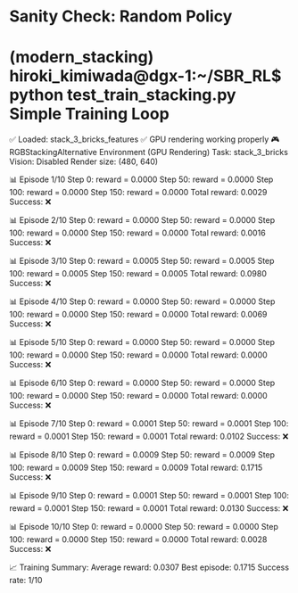 # Sanity Check: Random Policy
(modern_stacking) hiroki_kimiwada@dgx-1:~/SBR_RL$ python test_train_stacking.py
Simple Training Loop
========================================
✅ Loaded: stack_3_bricks_features
✅ GPU rendering working properly
🎮 RGBStackingAlternative Environment (GPU Rendering)
   Task: stack_3_bricks
   Vision: Disabled
   Render size: (480, 640)

📊 Episode 1/10
   Step 0: reward = 0.0000
   Step 50: reward = 0.0000
   Step 100: reward = 0.0000
   Step 150: reward = 0.0000
   Total reward: 0.0029
   Success: ❌

📊 Episode 2/10
   Step 0: reward = 0.0000
   Step 50: reward = 0.0000
   Step 100: reward = 0.0000
   Step 150: reward = 0.0000
   Total reward: 0.0016
   Success: ❌

📊 Episode 3/10
   Step 0: reward = 0.0005
   Step 50: reward = 0.0005
   Step 100: reward = 0.0005
   Step 150: reward = 0.0005
   Total reward: 0.0980
   Success: ❌

📊 Episode 4/10
   Step 0: reward = 0.0000
   Step 50: reward = 0.0000
   Step 100: reward = 0.0000
   Step 150: reward = 0.0000
   Total reward: 0.0069
   Success: ❌

📊 Episode 5/10
   Step 0: reward = 0.0000
   Step 50: reward = 0.0000
   Step 100: reward = 0.0000
   Step 150: reward = 0.0000
   Total reward: 0.0000
   Success: ❌

📊 Episode 6/10
   Step 0: reward = 0.0000
   Step 50: reward = 0.0000
   Step 100: reward = 0.0000
   Step 150: reward = 0.0000
   Total reward: 0.0000
   Success: ❌

📊 Episode 7/10
   Step 0: reward = 0.0001
   Step 50: reward = 0.0001
   Step 100: reward = 0.0001
   Step 150: reward = 0.0001
   Total reward: 0.0102
   Success: ❌

📊 Episode 8/10
   Step 0: reward = 0.0009
   Step 50: reward = 0.0009
   Step 100: reward = 0.0009
   Step 150: reward = 0.0009
   Total reward: 0.1715
   Success: ❌

📊 Episode 9/10
   Step 0: reward = 0.0001
   Step 50: reward = 0.0001
   Step 100: reward = 0.0001
   Step 150: reward = 0.0001
   Total reward: 0.0130
   Success: ❌

📊 Episode 10/10
   Step 0: reward = 0.0000
   Step 50: reward = 0.0000
   Step 100: reward = 0.0000
   Step 150: reward = 0.0000
   Total reward: 0.0028
   Success: ❌

📈 Training Summary:
   Average reward: 0.0307
   Best episode: 0.1715
   Success rate: 1/10
